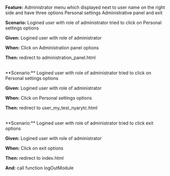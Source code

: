 **Feature:** Administrator menu which displayed next to user name on the right side and have three options Personal settings Administrative panel and exit

**Scenario:** Logined user with role of administrator tried to click on Personal settings options

**Given:** Logined user with role of administrator

**When:** Click on Administration panel options

**Then:** redirect to administration\_panel.html

<br>
**Scenario:** Logined user with role of administrator tried to click on Personal settings options

**Given:** Logined user with role of administrator

**When:** Click on Personal settings options

**Then:** redirect to user\_my\_test\_nyarytc.html

<br>
**Scenario:** Logined user with role of administrator tried to click exit options

**Given:** Logined user with role of administrator

**When:** Click on exit options

**Then:** redirect to index.html

**And:** call function logOutModule
